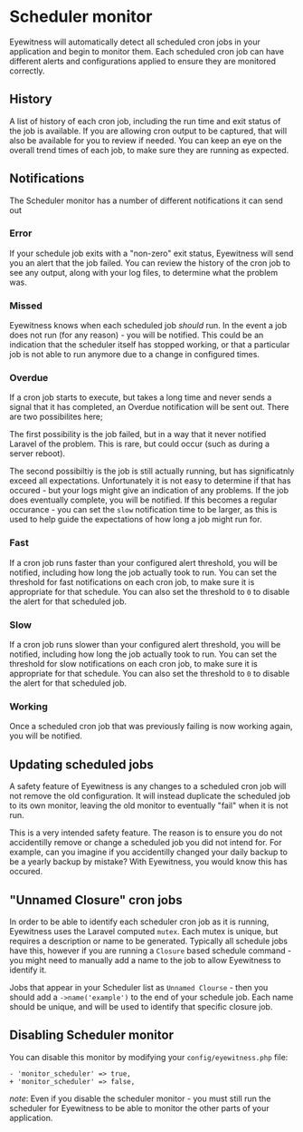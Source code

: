 # Scheduler monitor

Eyewitness will automatically detect all scheduled cron jobs in your application and begin to monitor them. Each scheduled cron job can have different alerts and configurations applied to ensure they are monitored correctly.


## History

A list of history of each cron job, including the run time and exit status of the job is available. If you are allowing cron output to be captured, that will also be available for you to review if needed. You can keep an eye on the overall trend times of each job, to make sure they are running as expected.


## Notifications

The Scheduler monitor has a number of different notifications it can send out

### Error

If your schedule job exits with a "non-zero" exit status, Eyewitness will send you an alert that the job failed. You can review the history of the cron job to see any output, along with your log files, to determine what the problem was.

### Missed

Eyewitness knows when each scheduled job *should* run. In the event a job does not run (for any reason) - you will be notified. This could be an indication that the scheduler itself has stopped working, or that a particular job is not able to run anymore due to a change in configured times.

### Overdue

If a cron job starts to execute, but takes a long time and never sends a signal that it has completed, an Overdue notification will be sent out. There are two possibilites here;

The first possibility is the job failed, but in a way that it never notified Laravel of the problem. This is rare, but could occur (such as during a server reboot).

The second possibiltiy is the job is still actually running, but has significatnly exceed all expectations. Unfortunately it is not easy to determine if that has occured - but your logs might give an indication of any problems. If the job does eventually complete, you will be notified. If this becomes a regular occurance - you can set the `slow` notification time to be larger, as this is used to help guide the expectations of how long a job might run for.

### Fast

If a cron job runs faster than your configured alert threshold, you will be notified, including how long the job actually took to run. You can set the threshold for fast notifications on each cron job, to make sure it is appropriate for that schedule. You can also set the threshold to `0` to disable the alert for that scheduled job.

### Slow

If a cron job runs slower than your configured alert threshold, you will be notified, including how long the job actually took to run. You can set the threshold for slow notifications on each cron job, to make sure it is appropriate for that schedule. You can also set the threshold to `0` to disable the alert for that scheduled job.

### Working

Once a scheduled cron job that was previously failing is now working again, you will be notified.


## Updating scheduled jobs

A safety feature of Eyewitness is any changes to a scheduled cron job will not remove the old configuration. It will instead duplicate the scheduled job to its own monitor, leaving the old monitor to eventually "fail" when it is not run.

This is a very intended safety feature. The reason is to ensure you do not accidentilly remove or change a scheduled job you did not intend for. For example, can you imagine if you accidentilly changed your daily backup to be a yearly backup by mistake? With Eyewitness, you would know this has occured.


## "Unnamed Closure" cron jobs

In order to be able to identify each scheduler cron job as it is running, Eyewitness uses the Laravel computed `mutex`. Each mutex is unique, but requires a description or name to be generated. Typically all schedule jobs have this, however if you are running a `Closure` based schedule command - you might need to manually add a name to the job to allow Eyewitness to identify it.

Jobs that appear in your Scheduler list as `Unnamed Clourse` - then you should add a `->name('example')` to the end of your schedule job. Each name should be unique, and will be used to identify that specific closure job.


## Disabling Scheduler monitor

You can disable this monitor by modifying your `config/eyewitness.php` file:

    - 'monitor_scheduler' => true,
    + 'monitor_scheduler' => false,

*note*: Even if you disable the scheduler monitor - you must still run the scheduler for Eyewitness to be able to monitor the other parts of your application.
